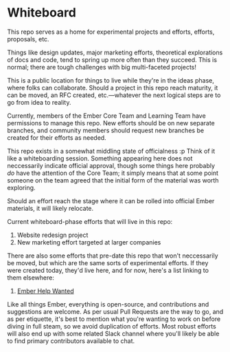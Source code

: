 # Whiteboard
This repo serves as a home for experimental projects and efforts, efforts, proposals, etc.

Things like design updates, major marketing efforts, theoretical explorations of docs and code, tend to spring up more often than they succeed. This is normal; there are tough challenges with big multi-faceted projects! 

This is a public location for things to live while they're in the ideas phase, where folks can collaborate. Should a project in this repo reach maturity, it can be moved, an RFC created, etc.—whatever the next logical steps are to go from idea to reality.

Currently, members of the Ember Core Team and Learning Team have permissions to manage this repo. New efforts should be on new separate branches, and community members should request new branches be created for their efforts as needed.

This repo exists in a somewhat middling state of officialness :p Think of it like a whiteboarding session. Something appearing here does not neccessarily indicate official approval, though some things here probably _do_ have the attention of the Core Team; it simply means that at some point someone on the team agreed that the initial form of the material was worth exploring. 

Should an effort reach the stage where it can be rolled into official Ember materials, it will likely relocate. 

Current whiteboard-phase efforts that will live in this repo:

1. Website redesign project
2. New marketing effort targeted at larger companies 

There are also some efforts that pre-date this repo that won't neccessarily be moved, but which are the same sorts of experimental efforts. If they were created today, they'd live here, and for now, here's a list linking to them elsewhere:

1. [Ember Help Wanted](https://github.com/ember-learn/ember-help-wanted)

Like all things Ember, everything is open-source, and contributions and suggestions are welcome. As per usual Pull Requests are the way to go, and as per etiquette, it's best to mention what you're wanting to work on before diving in full steam, so we avoid duplication of efforts. Most robust efforts will also end up with some related Slack channel where you'll likely be able to find primary contributors available to chat.


